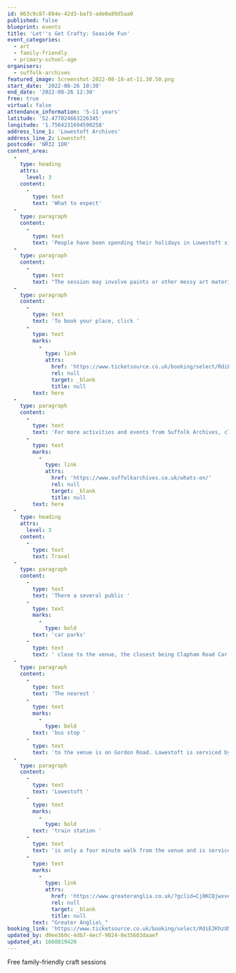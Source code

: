 ```yaml
---
id: 063c9c87-884e-42d3-baf5-ade0a89d5aa0
published: false
blueprint: events
title: 'Let''s Get Crafty: Seaside Fun'
event_categories:
  - art
  - family-friendly
  - primary-school-age
organisers:
  - suffolk-archives
featured_image: Screenshot-2022-08-18-at-11.30.50.png
start_date: '2022-08-26 10:30'
end_date: '2022-08-26 12:30'
free: true
virtual: false
attendance_information: '5-11 years'
latitude: '52.477024663226345'
longitude: '1.7504231694590258'
address_line_1: 'Lowestoft Archives'
address_line_2: Lowestoft
postcode: 'NR32 1DR'
content_area:
  -
    type: heading
    attrs:
      level: 3
    content:
      -
        type: text
        text: 'What to expect'
  -
    type: paragraph
    content:
      -
        type: text
        text: 'People have been spending their holidays in Lowestoft since the Victorian times. Join in with this free, family-friendly craft session and celebrate the traditional seaside holiday – Lowestoft style!'
  -
    type: paragraph
    content:
      -
        type: text
        text: "The session may involve paints or other messy art materials so it’s a good idea to wear old clothes or bring an apron with you, if you’d like to join in.\_"
  -
    type: paragraph
    content:
      -
        type: text
        text: 'To book your place, click '
      -
        type: text
        marks:
          -
            type: link
            attrs:
              href: 'https://www.ticketsource.co.uk/booking/select/RdiEJKhzXNnT'
              rel: null
              target: _blank
              title: null
        text: here
  -
    type: paragraph
    content:
      -
        type: text
        text: 'For more activities and events from Suffolk Archives, click '
      -
        type: text
        marks:
          -
            type: link
            attrs:
              href: 'https://www.suffolkarchives.co.uk/whats-on/'
              rel: null
              target: _blank
              title: null
        text: here
  -
    type: heading
    attrs:
      level: 3
    content:
      -
        type: text
        text: Travel
  -
    type: paragraph
    content:
      -
        type: text
        text: 'There a several public '
      -
        type: text
        marks:
          -
            type: bold
        text: 'car parks'
      -
        type: text
        text: ' close to the venue, the closest being Clapham Road Car Park, 1 minute drive away. Use NR32 1RR for Sat Navs.'
  -
    type: paragraph
    content:
      -
        type: text
        text: 'The nearest '
      -
        type: text
        marks:
          -
            type: bold
        text: 'bus stop '
      -
        type: text
        text: 'to the venue is on Gordon Road. Lowestoft is serviced by the following bus services: Coastal Clipper, Coastal Reds and Coastlink.'
  -
    type: paragraph
    content:
      -
        type: text
        text: 'Lowestoft '
      -
        type: text
        marks:
          -
            type: bold
        text: 'train station '
      -
        type: text
        text: 'is only a four minute walk from the venue and is serviced by '
      -
        type: text
        marks:
          -
            type: link
            attrs:
              href: 'https://www.greateranglia.co.uk/?gclid=Cj0KCQjwxveXBhDDARIsAI0Q0x0-kMnggBTmNCV7H9qcQok6rYj8c6eahlghduONYlNa-nFyhLyIJwwaAqBJEALw_wcB'
              rel: null
              target: _blank
              title: null
        text: "Greater Anglia\_"
booking_link: 'https://www.ticketsource.co.uk/booking/select/RdiEJKhzXNnT'
updated_by: d0ee360c-4db7-4ecf-9024-8e35603daaef
updated_at: 1660819420
---
```

Free family-friendly craft sessions